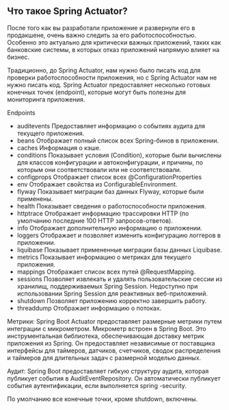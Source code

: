 ## Что такое Spring Actuator?

После того как вы разработали приложение и развернули его в продакшене, очень важно следить за его работоспособностью. Особенно это актуально для критически важных приложений, таких как банковские системы, в которых отказ приложений напрямую влияет на бизнес.

Традиционно, до Spring Actuator, нам нужно было писать код для проверки работоспособности приложения, но с Spring Actuator нам не нужно писать код. Spring Actuator предоставляет несколько готовых конечных точек (endpoint), которые могут быть полезны для мониторинга приложения.


Endpoints

- auditevents
Предоставляет информацию о событиях аудита для текущего приложения.
- beans	Отображает полный список всех Spring-бинов в приложении.
- caches	Информация о кэше.
- conditions	Показывает условия (Condition), которые были вычислены для классов конфигурации и автоконфигурации, и причины, по которым они соответствовали или не соответствовали.
- configprops	Отображает список всех @ConfigurationProperties
- env	Отображает свойства из ConfigurableEnvironment.
- flyway	Показывает миграции баз данных Flyway, которые были применены.
- health	Показывает сведения о работоспособности приложения.
- httptrace	Отображает информацию трассировки HTTP (по умолчанию последние 100 HTTP запросов-ответов).
- info	Отображает дополнительную информацию о приложении.
- loggers	Отображает и позволяет изменить конфигурацию логгеров в приложении.
- liquibase	Показывает примененные миграции базы данных Liquibase.
- metrics	Показывает информацию о метриках для текущего приложения.
- mappings	Отображает список всех путей @RequestMapping.
- sessions	Позволяет извлекать и удалять пользовательские сессии из хранилищ, поддерживаемых Spring Session. Недоступно при использовании Spring Session для реактивных
веб-приложений.
- shutdown	Позволяет приложению корректно завершить работу.
- threaddump	Отображает информацию о потоках.

Метрики: Spring Boot Actuator предоставляет размерные метрики путем интеграции с микрометром. Микрометр встроен в Spring Boot. Это инструментальная библиотека, обеспечивающая доставку метрик приложения из Spring. Он предоставляет независимые от поставщика интерфейсы для таймеров, датчиков, счетчиков, сводок распределения и таймеров для длительных задач с размерной моделью данных.

Аудит: Spring Boot предоставляет гибкую структуру аудита, которая публикует события в AuditEventRepository. Он автоматически публикует события аутентификации, если выполняется spring -security.

По умолчанию все конечные точки, кроме shutdown, включены.
